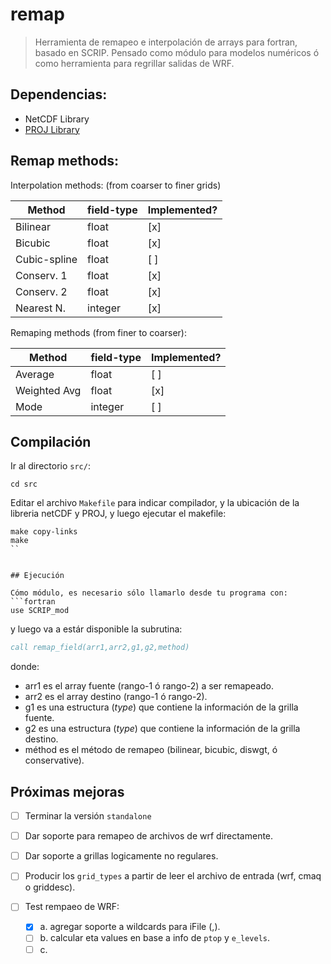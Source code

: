 # remap

> Herramienta de remapeo e interpolación de arrays para fortran, basado en SCRIP. Pensado como módulo para modelos numéricos ó como herramienta para regrillar salidas de WRF.


## Dependencias:

- NetCDF Library
- [PROJ Library](https://proj.org/) 


## Remap methods:

Interpolation methods: (from coarser to finer grids)

| Method      | field-type  | Implemented? | 
|-------------|-------------|--------------| 
|Bilinear     | float       | [x]          | 
|Bicubic      | float       | [x]          | 
|Cubic-spline | float       | [ ]          | 
|Conserv. 1   | float       | [x]          | 
|Conserv. 2   | float       | [x]          | 
|Nearest N.   | integer     | [x]          | 

Remaping methods (from finer to coarser):

| Method      | field-type  | Implemented? | 
|-------------|-------------|--------------| 
| Average     | float       | [ ]          | 
| Weighted Avg| float       | [x]          | 
| Mode        | integer     | [ ]          | 



## Compilación

Ir al directorio `src/`:
```shell
cd src

```

Editar el archivo `Makefile` para indicar compilador, y la ubicación de la libreria netCDF y PROJ, y luego ejecutar el makefile:

```shell
make copy-links
make
``


## Ejecución

Cómo módulo, es necesario sólo llamarlo desde tu programa con:
```fortran
use SCRIP_mod 
```

y luego va a estár disponible la subrutina:

```fortran
call remap_field(arr1,arr2,g1,g2,method) 
```

donde:
  - arr1 es el array fuente (rango-1 ó rango-2) a ser remapeado.
  - arr2 es el array destino (rango-1 ó rango-2).
  - g1 es una estructura (*type*) que contiene la información de la grilla fuente.
  - g2 es una estructura (*type*) que contiene la información de la grilla destino.
  - méthod es el método de remapeo (bilinear, bicubic, diswgt, ó conservative).

## Próximas mejoras

- [ ] Terminar la versión `standalone`
- [ ] Dar soporte para remapeo de archivos de wrf directamente.
- [ ] Dar soporte a grillas logicamente no regulares.
- [ ] Producir los `grid_types` a partir de leer el archivo de entrada (wrf, cmaq o griddesc).

- [ ] Test rempaeo de WRF:
  + [x] a. agregar soporte a wildcards para iFile (<date>,<time>). 
  + [ ] b. calcular eta values en base a info de `ptop` y `e_levels`.
  + [ ] c.  
